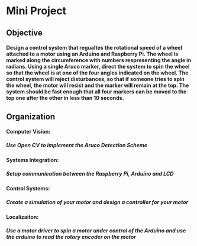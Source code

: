 # Mini Project

## Objective
#### Design a control system that regualtes the rotational speed of a wheel attached to a motor using an Arduino and Raspberry Pi. The wheel is marked along the circumference with numbers respresenting the angle in radians. Using a single Aruco marker, direct the system to spin the wheel so that the wheel is at one of the four angles indicated on the wheel. The control system will reject disturbances, so that if someone tries to spin the wheel, the motor will resist and the marker will remain at the top. The system should be fast enough that all four markers can be moved to the top one after the other in less than 10 seconds.

## Organization

#### Computer Vision:
##### Use Open CV to implement the Aruco Detection Scheme

#### Systems Integration:
##### Setup communication between the Raspberry Pi, Arduino and LCD

#### Control Systems:
##### Create a simulation of your motor and design a controller for your motor

#### Localizaiton:
##### Use a motor driver to spin a motor under control of the Arduino and use the arduino to read the rotary encoder on the motor
